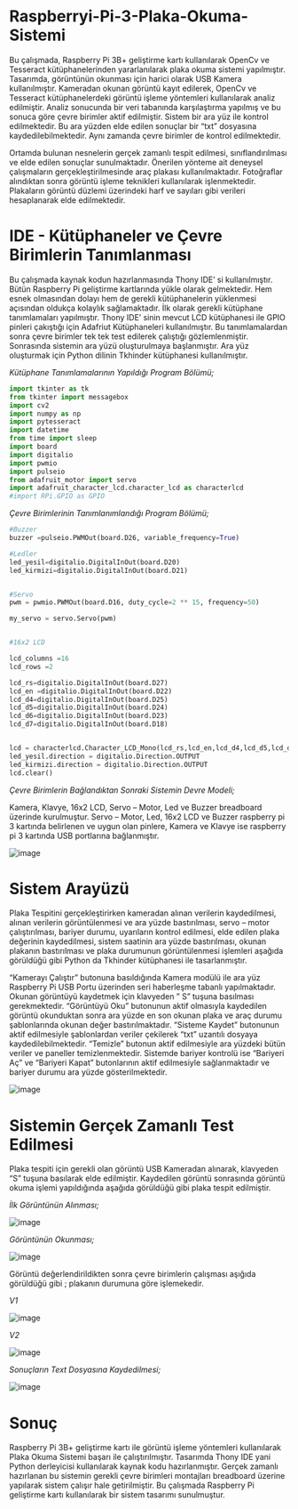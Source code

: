# Raspberryi-Pi-3-Plaka-Okuma-Sistemi

Bu çalışmada, Raspberry Pi 3B+ geliştirme kartı kullanılarak OpenCv ve Tesseract kütüphanelerinden yararlanılarak plaka okuma sistemi yapılmıştır. 
Tasarımda, görüntünün okunması için harici olarak USB Kamera kullanılmıştır. Kameradan okunan görüntü kayıt edilerek, OpenCv ve Tesseract kütüphanelerdeki 
görüntü işleme yöntemleri kullanılarak analiz edilmiştir. Analiz sonucunda bir veri tabanında karşılaştırma yapılmış ve bu sonuca göre çevre birimler aktif edilmiştir. Sistem bir ara yüz ile kontrol edilmektedir. 
Bu ara yüzden elde edilen sonuçlar bir “txt” dosyasına kaydedilebilmektedir. Aynı zamanda çevre birimler de kontrol edilmektedir.

Ortamda bulunan nesnelerin gerçek zamanlı tespit edilmesi, sınıflandırılması ve elde edilen sonuçlar sunulmaktadır.
Önerilen yönteme ait deneysel çalışmaların gerçekleştirilmesinde araç plakası kullanılmaktadır. Fotoğraflar alındıktan sonra görüntü işleme teknikleri kullanılarak işlenmektedir. Plakaların görüntü düzlemi üzerindeki harf ve sayıları gibi verileri hesaplanarak elde edilmektedir.

# IDE - Kütüphaneler ve Çevre Birimlerin Tanımlanması
Bu çalışmada kaynak kodun hazırlanmasında Thony IDE’ si kullanılmıştır. Bütün Raspberry Pi geliştirme kartlarında yükle olarak gelmektedir. Hem esnek olmasından dolayı hem de gerekli kütüphanelerin yüklenmesi açısından oldukça kolaylık sağlamaktadır.
İlk olarak gerekli kütüphane tanımlamaları yapılmıştır. Thony IDE’ sinin mevcut LCD kütüphanesi ile GPIO pinleri çakıştığı için Adafriut Kütüphaneleri kullanılmıştır. Bu tanımlamalardan sonra çevre birimler tek tek test edilerek çalıştığı gözlemlenmiştir. Sonrasında sistemin ara yüzü oluşturulmaya başlanmıştır. Ara yüz oluşturmak için Python dilinin Tkhinder kütüphanesi kullanılmıştır.

*Kütüphane Tanımlamalarının Yapıldığı Program Bölümü;*
```python
import tkinter as tk
from tkinter import messagebox
import cv2
import numpy as np
import pytesseract
import datetime
from time import sleep
import board
import digitalio
import pwmio
import pulseio
from adafruit_motor import servo
import adafruit_character_lcd.character_lcd as characterlcd
#import RPi.GPIO as GPIO

```

*Çevre Birimlerinin Tanımlanımlandığı Program Bölümü;*

```python
#Buzzer
buzzer =pulseio.PWMOut(board.D26, variable_frequency=True)

#Ledler
led_yesil=digitalio.DigitalInOut(board.D20)
led_kirmizi=digitalio.DigitalInOut(board.D21)


#Servo
pwm = pwmio.PWMOut(board.D16, duty_cycle=2 ** 15, frequency=50)

my_servo = servo.Servo(pwm)


#16x2 LCD

lcd_columns =16
lcd_rows =2

lcd_rs=digitalio.DigitalInOut(board.D27)
lcd_en =digitalio.DigitalInOut(board.D22)
lcd_d4=digitalio.DigitalInOut(board.D25)
lcd_d5=digitalio.DigitalInOut(board.D24)
lcd_d6=digitalio.DigitalInOut(board.D23)
lcd_d7=digitalio.DigitalInOut(board.D18)


lcd = characterlcd.Character_LCD_Mono(lcd_rs,lcd_en,lcd_d4,lcd_d5,lcd_d6,lcd_d7,lcd_columns,lcd_rows)
led_yesil.direction = digitalio.Direction.OUTPUT
led_kirmizi.direction = digitalio.Direction.OUTPUT
lcd.clear()

```
*Çevre Birimlerin Bağlandıktan Sonraki Sistemin Devre Modeli;*

Kamera, Klavye, 16x2 LCD, Servo – Motor, Led ve Buzzer breadboard üzerinde kurulmuştur. Servo – Motor, Led, 16x2 LCD ve Buzzer raspberry pi 3 kartında belirlenen ve uygun olan pinlere, Kamera ve Klavye ise raspberry pi 3 kartında USB portlarına bağlanmıştır.

![image](https://user-images.githubusercontent.com/70108497/130410546-42fb2c13-9274-4bf8-a181-1eff7dde0251.png)

# Sistem Arayüzü
Plaka Tespitini gerçekleştirirken kameradan alınan verilerin kaydedilmesi, alınan verilerin görüntülenmesi ve ara yüzde bastırılması, servo – motor çalıştırılması, bariyer durumu, uyarıların kontrol edilmesi, elde edilen plaka değerinin kaydedilmesi, sistem saatinin ara yüzde bastırılması, okunan plakanın bastırılması ve plaka durumunun görüntülenmesi işlemleri aşağıda görüldüğü gibi Python da Tkhinder kütüphanesi ile tasarlanmıştır.

“Kamerayı Çalıştır” butonuna basıldığında Kamera modülü ile ara yüz Raspberry Pi USB Portu üzerinden seri haberleşme tabanlı yapılmaktadır. Okunan görüntüyü kaydetmek için klavyeden ” S” tuşuna basılması gerekmektedir.
“Görüntüyü Oku” butonunun aktif olmasıyla kaydedilen görüntü okunduktan sonra ara yüzde en son okunan plaka ve araç durumu şablonlarında okunan değer bastırılmaktadır. “Sisteme Kaydet” butonunun aktif edilmesiyle şablonlardan veriler çekilerek “txt” uzantılı dosyaya kaydedilebilmektedir. “Temizle” butonun aktif edilmesiyle ara yüzdeki bütün veriler ve paneller temizlenmektedir.
Sistemde bariyer kontrolü ise “Bariyeri Aç” ve “Bariyeri Kapat” butonlarının aktif edilmesiyle sağlanmaktadır ve bariyer durumu ara yüzde gösterilmektedir.

![image](https://user-images.githubusercontent.com/70108497/130411616-6d5d69b9-bfba-4992-817d-dfba68e7fca8.png)

# Sistemin Gerçek Zamanlı Test Edilmesi
Plaka tespiti için gerekli olan görüntü USB Kameradan alınarak, klavyeden “S” tuşuna basılarak elde edilmiştir. Kaydedilen görüntü sonrasında görüntü okuma işlemi yapıldığında aşağıda görüldüğü gibi plaka tespit edilmiştir.

*İlk Görüntünün Alınması;*

![image](https://user-images.githubusercontent.com/70108497/130415080-a5cde865-b86f-4ad5-b32d-dee980638e17.png)

*Görüntünün Okunması;*

![image](https://user-images.githubusercontent.com/70108497/130415177-bc507c7b-90cb-403a-97c7-3795f00f92eb.png)

Görüntü değerlendirildikten sonra çevre birimlerin çalışması aşığıda görüldüğü gibi ; plakanın durumuna göre işlemekedir.

*V1*

![image](https://user-images.githubusercontent.com/70108497/130415455-9ba2382c-87a5-45f3-8a13-ed2283ddf4b2.png)


*V2*

![image](https://user-images.githubusercontent.com/70108497/130415488-c301a34b-b7d6-4c03-ad07-1c1dace5d2f9.png)


*Sonuçların Text Dosyasına Kaydedilmesi;*

![image](https://user-images.githubusercontent.com/70108497/130415265-41d23dd1-8c40-434e-819e-a1c3c6b85b3d.png)

# Sonuç
Raspberry Pi 3B+ geliştirme kartı ile görüntü işleme yöntemleri kullanılarak Plaka Okuma Sistemi başarı ile çalıştırılmıştır. Tasarımda Thony IDE yani Python derleyicisi kullanılarak kaynak kodu hazırlanmıştır. Gerçek zamanlı hazırlanan bu sistemin gerekli çevre birimleri montajları breadboard üzerine yapılarak sistem çalışır hale getirilmiştir. Bu çalışmada Raspberry Pi geliştirme kartı kullanılarak bir sistem tasarımı sunulmuştur.




